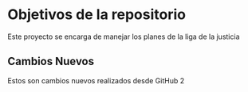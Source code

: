 # Objetivos de la repositorio

Este proyecto se encarga de manejar los planes de la liga de la justicia

## Cambios Nuevos


Estos son cambios nuevos realizados desde GitHub 2

